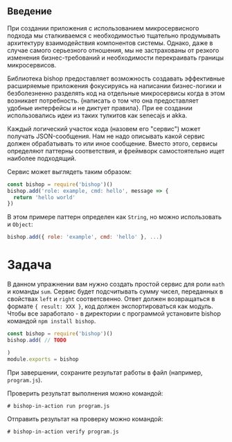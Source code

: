 ## Введение

При создании приложения с использованием микросервисного подхода мы сталкиваемся с необходимостью тщательно продумывать архитектуру взаимодействия компонентов системы. Однако, даже в случае самого серьезного отношения, мы не застрахованы от резкого изменения бизнес-требований и необходимости перекраивать границы микросервисов.

Библиотека bishop предоставляет возможность создавать эффективные расширяемые приложения фокусируясь на написании бизнес-логики и безболезненно разделять код на отдельные микросервисы когда в этом возникает потребность. {написать о том что она предоставляет удобные интерфейсы и не диктует правила}. При ее создании использовались идеи из таких тулкитов как senecajs и akka.

Каждый логический участок кода (назовем его "сервис") может получать JSON-сообщения. Нам не надо описывать какой сервис должен обрабатывать то или иное сообщение. Вместо этого, сервисы определяют паттерны соответствия, и фреймворк самостоятельно ищет наиболее подходящий.

Cервис может выглядеть таким образом:
```javascript
const bishop = require('bishop')()
bishop.add('role: example, cmd: hello', message => {
  return 'hello world'
})
```
В этом примере паттерн определен как `String`, но можно использовать и `Object`:
```javascript
bishop.add({ role: 'example', cmd: 'hello' }, ...)
```

# Задача
В данном упражнении вам нужно создать простой сервис для роли `math` и команды `sum`. Сервис будет подсчитывать сумму чисел, переданных в свойствах `left` и `right` соответсвенно. Ответ должен возвращаться в формате `{ result: XXX }`, код должен экспортироваться как модуль. Чтобы все заработало - в директории с программой установите bishop командой `npm install bishop`.
```javascript
const bishop = require('bishop')()
bishop.add( // TODO

)
module.exports = bishop
```
При завершении, сохраните результат работы в файл (например, `program.js`).

Проверить результат выполнения можно командой:
```
# bishop-in-action run program.js
```
Отправить результат на проверку можно командой:
```
# bishop-in-action verify program.js
```
